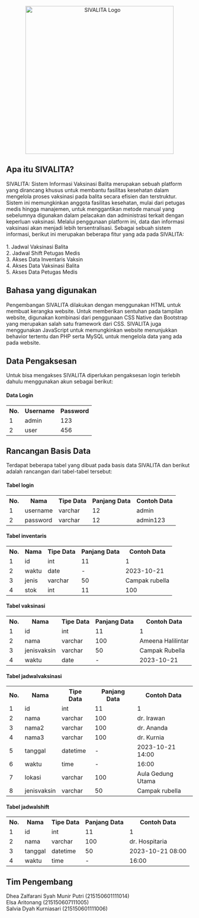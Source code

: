 <p align="center"><a href="https://medease10.000webhostapp.com/" target="_blank"><img src="https://github.com/DheaZalfarani/sivalita/assets/103364743/1b639229-0786-499f-9a0c-54f9af7b9f79" width="400" alt="SIVALITA Logo"></a></p>

<h2>Apa itu SIVALITA?</h2>
SIVALITA: Sistem Informasi Vaksinasi Balita merupakan sebuah platform yang dirancang khusus untuk membantu fasilitas kesehatan dalam mengelola proses vaksinasi pada balita secara efisien dan terstruktur. Sistem ini memungkinkan anggota fasilitas kesehatan, mulai dari petugas medis hingga manajemen, untuk menggantikan metode manual yang sebelumnya digunakan dalam pelacakan dan administrasi terkait dengan keperluan vaksinasi. Melalui penggunaan platform ini, data dan informasi vaksinasi akan menjadi lebih tersentralisasi.
Sebagai sebuah sistem informasi, berikut ini merupakan beberapa fitur yang ada pada SIVALITA:<br><br>
1. Jadwal Vaksinasi Balita<br>
2. Jadwal Shift Petugas Medis<br>
3. Akses Data Inventaris Vaksin<br>
4. Akses Data Vaksinasi Balita<br>
5. Akses Data Petugas Medis

<h2>Bahasa yang digunakan</h2>
Pengembangan SIVALITA dilakukan dengan menggunakan HTML untuk membuat kerangka website. Untuk memberikan sentuhan pada tampilan website, digunakan kombinasi dari penggunaan CSS Native dan Bootstrap yang merupakan salah satu framework dari CSS. SIVALITA juga menggunakan JavaScript untuk memungkinkan website menunjukkan behavior tertentu dan PHP serta MySQL untuk mengelola data yang ada pada website.

<h2>Data Pengaksesan</h2>
Untuk bisa mengakses SIVALITA diperlukan pengaksesan login terlebih dahulu menggunakan akun sebagai berikut:
<h4>Data Login</h4>
<table>
	<th>No.</th>
	<th>Username</th>
	<th>Password</th>
	<tr align=>
			<td>1</td>
			<td>admin</td>
			<td>123</td>
	</tr>
	<tr>
			<td>2</td>
			<td>user</td>
			<td>456</td>
	</tr>
</table>

<h2>Rancangan Basis Data</h2>
Terdapat beberapa tabel yang dibuat pada basis data SIVALITA dan berikut adalah rancangan dari tabel-tabel tersebut:
<h4>Tabel login</h4>
<table>
	<th>No.</th>
	<th>Nama</th>
	<th>Tipe Data</th>
	<th>Panjang Data</th>
	<th>Contoh Data</th>
	<tr align=>
			<td>1</td>
			<td>username</td>
			<td>varchar</td>
			<td>12</td>
			<td>admin</td>
	</tr>
	<tr>
			<td>2</td>
			<td>password</td>
			<td>varchar</td>
			<td>12</td>
			<td>admin123</td>
	</tr>
</table>
<h4>Tabel inventaris</h4>
<table>
	<th>No.</th>
	<th>Nama</th>
	<th>Tipe Data</th>
	<th>Panjang Data</th>
	<th>Contoh Data</th>
	<tr>
			<td>1</td>
			<td>id</td>
			<td>int</td>
			<td>11</td>
			<td>1</td>
	</tr>
	<tr>
			<td>2</td>
			<td>waktu</td>
			<td>date</td>
			<td>-</td>
			<td>2023-10-21</td>
	</tr>
	<tr>
			<td>3</td>
			<td>jenis</td>
			<td>varchar</td>
			<td>50</td>
			<td>Campak rubella</td>
	</tr>
	<tr>
			<td>4</td>
			<td>stok</td>
			<td>int</td>
			<td>11</td>
			<td>100</td>
	</tr>
</table>
<h4>Tabel vaksinasi</h4>
<table>
	<th>No.</th>
	<th>Nama</th>
	<th>Tipe Data</th>
	<th>Panjang Data</th>
	<th>Contoh Data</th>
	<tr>
			<td>1</td>
			<td>id</td>
			<td>int</td>
			<td>11</td>
			<td>1</td>
	</tr>
	<tr>
			<td>2</td>
			<td>nama</td>
			<td>varchar</td>
			<td>100</td>
			<td>Ameena Halilintar</td>
	</tr>
	<tr>
			<td>3</td>
			<td>jenisvaksin</td>
			<td>varchar</td>
			<td>50</td>
			<td>Campak Rubella</td>
	</tr>
	<tr>
			<td>4</td>
			<td>waktu</td>
			<td>date</td>
			<td>-</td>
			<td>2023-10-21</td>
	</tr>
</table>
<h4>Tabel jadwalvaksinasi</h4>
<table>
	<th>No.</th>
	<th>Nama</th>
	<th>Tipe Data</th>
	<th>Panjang Data</th>
	<th>Contoh Data</th>
	<tr>
			<td>1</td>
			<td>id</td>
			<td>int</td>
			<td>11</td>
			<td>1</td>
	</tr>
	<tr>
			<td>2</td>
			<td>nama</td>
			<td>varchar</td>
			<td>100</td>
			<td>dr. Irawan</td>
	</tr>
	<tr>
			<td>3</td>
			<td>nama2</td>
			<td>varchar</td>
			<td>100</td>
			<td>dr. Ananda</td>
	</tr>
	<tr>
			<td>4</td>
			<td>nama3</td>
			<td>varchar</td>
			<td>100</td>
			<td>dr. Kurnia</td>
	</tr>
	<tr>
			<td>5</td>
			<td>tanggal</td>
			<td>datetime</td>
			<td>-</td>
			<td>2023-10-21 14:00</td>
	</tr>
	<tr>
			<td>6</td>
			<td>waktu</td>
			<td>time</td>
			<td>-</td>
			<td>16:00</td>
	</tr>
	<tr>
			<td>7</td>
			<td>lokasi</td>
			<td>varchar</td>
			<td>100</td>
			<td>Aula Gedung Utama</td>
	</tr>
	<tr>
			<td>8</td>
			<td>jenisvaksin</td>
			<td>varchar</td>
			<td>50</td>
			<td>Campak rubella</td>
	</tr>
</table>
<h4>Tabel jadwalshift</h4>
<table>
	<th>No.</th>
	<th>Nama</th>
	<th>Tipe Data</th>
	<th>Panjang Data</th>
	<th>Contoh Data</th>
	<tr>
			<td>1</td>
			<td>id</td>
			<td>int</td>
			<td>11</td>
			<td>1</td>
	</tr>
	<tr>
			<td>2</td>
			<td>nama</td>
			<td>varchar</td>
			<td>100</td>
			<td>dr. Hospitaria</td>
	</tr>
	<tr>
			<td>3</td>
			<td>tanggal</td>
			<td>datetime</td>
			<td>50</td>
			<td>2023-10-21 08:00</td>
	</tr>
	<tr>
			<td>4</td>
			<td>waktu</td>
			<td>time</td>
			<td>-</td>
			<td>16:00</td>
	</tr>
</table>

<h2>Tim Pengembang</h2>
Dhea Zalfarani Syah Munir Putri (215150601111014)<BR>
Elsa Aritonang (215150607111005)<BR>
Salvia Dyah Kurniasari (215150601111006)
